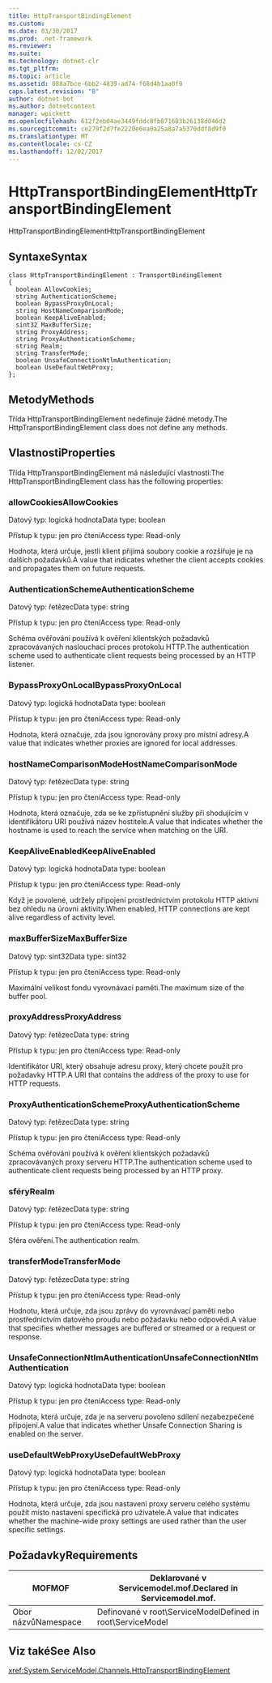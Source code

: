 ```yaml
---
title: HttpTransportBindingElement
ms.custom: 
ms.date: 03/30/2017
ms.prod: .net-framework
ms.reviewer: 
ms.suite: 
ms.technology: dotnet-clr
ms.tgt_pltfrm: 
ms.topic: article
ms.assetid: 088a7bce-6bb2-4839-ad74-f68d4b1aa0f9
caps.latest.revision: "8"
author: dotnet-bot
ms.author: dotnetcontent
manager: wpickett
ms.openlocfilehash: 612f2eb04ae3449fddc8fb871683b26138d046d2
ms.sourcegitcommit: ce279f2d7fe2220e6ea0a25a8a7a5370ddf8d9f0
ms.translationtype: MT
ms.contentlocale: cs-CZ
ms.lasthandoff: 12/02/2017
---
```

# <a name="httptransportbindingelement"></a><span data-ttu-id="29ff7-102">HttpTransportBindingElement</span><span class="sxs-lookup"><span data-stu-id="29ff7-102">HttpTransportBindingElement</span></span>
<span data-ttu-id="29ff7-103">HttpTransportBindingElement</span><span class="sxs-lookup"><span data-stu-id="29ff7-103">HttpTransportBindingElement</span></span>  
  
## <a name="syntax"></a><span data-ttu-id="29ff7-104">Syntaxe</span><span class="sxs-lookup"><span data-stu-id="29ff7-104">Syntax</span></span>  
  
```  
class HttpTransportBindingElement : TransportBindingElement  
{  
  boolean AllowCookies;  
  string AuthenticationScheme;  
  boolean BypassProxyOnLocal;  
  string HostNameComparisonMode;  
  boolean KeepAliveEnabled;  
  sint32 MaxBufferSize;  
  string ProxyAddress;  
  string ProxyAuthenticationScheme;  
  string Realm;  
  string TransferMode;  
  boolean UnsafeConnectionNtlmAuthentication;  
  boolean UseDefaultWebProxy;  
};  
```  
  
## <a name="methods"></a><span data-ttu-id="29ff7-105">Metody</span><span class="sxs-lookup"><span data-stu-id="29ff7-105">Methods</span></span>  
 <span data-ttu-id="29ff7-106">Třída HttpTransportBindingElement nedefinuje žádné metody.</span><span class="sxs-lookup"><span data-stu-id="29ff7-106">The HttpTransportBindingElement class does not define any methods.</span></span>  
  
## <a name="properties"></a><span data-ttu-id="29ff7-107">Vlastnosti</span><span class="sxs-lookup"><span data-stu-id="29ff7-107">Properties</span></span>  
 <span data-ttu-id="29ff7-108">Třída HttpTransportBindingElement má následující vlastnosti:</span><span class="sxs-lookup"><span data-stu-id="29ff7-108">The HttpTransportBindingElement class has the following properties:</span></span>  
  
### <a name="allowcookies"></a><span data-ttu-id="29ff7-109">allowCookies</span><span class="sxs-lookup"><span data-stu-id="29ff7-109">AllowCookies</span></span>  
 <span data-ttu-id="29ff7-110">Datový typ: logická hodnota</span><span class="sxs-lookup"><span data-stu-id="29ff7-110">Data type: boolean</span></span>  
  
 <span data-ttu-id="29ff7-111">Přístup k typu: jen pro čtení</span><span class="sxs-lookup"><span data-stu-id="29ff7-111">Access type: Read-only</span></span>  
  
 <span data-ttu-id="29ff7-112">Hodnota, která určuje, jestli klient přijímá soubory cookie a rozšiřuje je na dalších požadavků.</span><span class="sxs-lookup"><span data-stu-id="29ff7-112">A value that indicates whether the client accepts cookies and propagates them on future requests.</span></span>  
  
### <a name="authenticationscheme"></a><span data-ttu-id="29ff7-113">AuthenticationScheme</span><span class="sxs-lookup"><span data-stu-id="29ff7-113">AuthenticationScheme</span></span>  
 <span data-ttu-id="29ff7-114">Datový typ: řetězec</span><span class="sxs-lookup"><span data-stu-id="29ff7-114">Data type: string</span></span>  
  
 <span data-ttu-id="29ff7-115">Přístup k typu: jen pro čtení</span><span class="sxs-lookup"><span data-stu-id="29ff7-115">Access type: Read-only</span></span>  
  
 <span data-ttu-id="29ff7-116">Schéma ověřování používá k ověření klientských požadavků zpracovávaných naslouchací proces protokolu HTTP.</span><span class="sxs-lookup"><span data-stu-id="29ff7-116">The authentication scheme used to authenticate client requests being processed by an HTTP listener.</span></span>  
  
### <a name="bypassproxyonlocal"></a><span data-ttu-id="29ff7-117">BypassProxyOnLocal</span><span class="sxs-lookup"><span data-stu-id="29ff7-117">BypassProxyOnLocal</span></span>  
 <span data-ttu-id="29ff7-118">Datový typ: logická hodnota</span><span class="sxs-lookup"><span data-stu-id="29ff7-118">Data type: boolean</span></span>  
  
 <span data-ttu-id="29ff7-119">Přístup k typu: jen pro čtení</span><span class="sxs-lookup"><span data-stu-id="29ff7-119">Access type: Read-only</span></span>  
  
 <span data-ttu-id="29ff7-120">Hodnota, která označuje, zda jsou ignorovány proxy pro místní adresy.</span><span class="sxs-lookup"><span data-stu-id="29ff7-120">A value that indicates whether proxies are ignored for local addresses.</span></span>  
  
### <a name="hostnamecomparisonmode"></a><span data-ttu-id="29ff7-121">hostNameComparisonMode</span><span class="sxs-lookup"><span data-stu-id="29ff7-121">HostNameComparisonMode</span></span>  
 <span data-ttu-id="29ff7-122">Datový typ: řetězec</span><span class="sxs-lookup"><span data-stu-id="29ff7-122">Data type: string</span></span>  
  
 <span data-ttu-id="29ff7-123">Přístup k typu: jen pro čtení</span><span class="sxs-lookup"><span data-stu-id="29ff7-123">Access type: Read-only</span></span>  
  
 <span data-ttu-id="29ff7-124">Hodnota, která označuje, zda se ke zpřístupnění služby při shodujícím v identifikátoru URI používá název hostitele.</span><span class="sxs-lookup"><span data-stu-id="29ff7-124">A value that indicates whether the hostname is used to reach the service when matching on the URI.</span></span>  
  
### <a name="keepaliveenabled"></a><span data-ttu-id="29ff7-125">KeepAliveEnabled</span><span class="sxs-lookup"><span data-stu-id="29ff7-125">KeepAliveEnabled</span></span>  
 <span data-ttu-id="29ff7-126">Datový typ: logická hodnota</span><span class="sxs-lookup"><span data-stu-id="29ff7-126">Data type: boolean</span></span>  
  
 <span data-ttu-id="29ff7-127">Přístup k typu: jen pro čtení</span><span class="sxs-lookup"><span data-stu-id="29ff7-127">Access type: Read-only</span></span>  
  
 <span data-ttu-id="29ff7-128">Když je povolené, udržely připojení prostřednictvím protokolu HTTP aktivní bez ohledu na úrovni aktivity.</span><span class="sxs-lookup"><span data-stu-id="29ff7-128">When enabled, HTTP connections are kept alive regardless of activity level.</span></span>  
  
### <a name="maxbuffersize"></a><span data-ttu-id="29ff7-129">maxBufferSize</span><span class="sxs-lookup"><span data-stu-id="29ff7-129">MaxBufferSize</span></span>  
 <span data-ttu-id="29ff7-130">Datový typ: sint32</span><span class="sxs-lookup"><span data-stu-id="29ff7-130">Data type: sint32</span></span>  
  
 <span data-ttu-id="29ff7-131">Přístup k typu: jen pro čtení</span><span class="sxs-lookup"><span data-stu-id="29ff7-131">Access type: Read-only</span></span>  
  
 <span data-ttu-id="29ff7-132">Maximální velikost fondu vyrovnávací paměti.</span><span class="sxs-lookup"><span data-stu-id="29ff7-132">The maximum size of the buffer pool.</span></span>  
  
### <a name="proxyaddress"></a><span data-ttu-id="29ff7-133">proxyAddress</span><span class="sxs-lookup"><span data-stu-id="29ff7-133">ProxyAddress</span></span>  
 <span data-ttu-id="29ff7-134">Datový typ: řetězec</span><span class="sxs-lookup"><span data-stu-id="29ff7-134">Data type: string</span></span>  
  
 <span data-ttu-id="29ff7-135">Přístup k typu: jen pro čtení</span><span class="sxs-lookup"><span data-stu-id="29ff7-135">Access type: Read-only</span></span>  
  
 <span data-ttu-id="29ff7-136">Identifikátor URI, který obsahuje adresu proxy, který chcete použít pro požadavky HTTP.</span><span class="sxs-lookup"><span data-stu-id="29ff7-136">A URI that contains the address of the proxy to use for HTTP requests.</span></span>  
  
### <a name="proxyauthenticationscheme"></a><span data-ttu-id="29ff7-137">ProxyAuthenticationScheme</span><span class="sxs-lookup"><span data-stu-id="29ff7-137">ProxyAuthenticationScheme</span></span>  
 <span data-ttu-id="29ff7-138">Datový typ: řetězec</span><span class="sxs-lookup"><span data-stu-id="29ff7-138">Data type: string</span></span>  
  
 <span data-ttu-id="29ff7-139">Přístup k typu: jen pro čtení</span><span class="sxs-lookup"><span data-stu-id="29ff7-139">Access type: Read-only</span></span>  
  
 <span data-ttu-id="29ff7-140">Schéma ověřování používá k ověření klientských požadavků zpracovávaných proxy serveru HTTP.</span><span class="sxs-lookup"><span data-stu-id="29ff7-140">The authentication scheme used to authenticate client requests being processed by an HTTP proxy.</span></span>  
  
### <a name="realm"></a><span data-ttu-id="29ff7-141">sféry</span><span class="sxs-lookup"><span data-stu-id="29ff7-141">Realm</span></span>  
 <span data-ttu-id="29ff7-142">Datový typ: řetězec</span><span class="sxs-lookup"><span data-stu-id="29ff7-142">Data type: string</span></span>  
  
 <span data-ttu-id="29ff7-143">Přístup k typu: jen pro čtení</span><span class="sxs-lookup"><span data-stu-id="29ff7-143">Access type: Read-only</span></span>  
  
 <span data-ttu-id="29ff7-144">Sféra ověření.</span><span class="sxs-lookup"><span data-stu-id="29ff7-144">The authentication realm.</span></span>  
  
### <a name="transfermode"></a><span data-ttu-id="29ff7-145">transferMode</span><span class="sxs-lookup"><span data-stu-id="29ff7-145">TransferMode</span></span>  
 <span data-ttu-id="29ff7-146">Datový typ: řetězec</span><span class="sxs-lookup"><span data-stu-id="29ff7-146">Data type: string</span></span>  
  
 <span data-ttu-id="29ff7-147">Přístup k typu: jen pro čtení</span><span class="sxs-lookup"><span data-stu-id="29ff7-147">Access type: Read-only</span></span>  
  
 <span data-ttu-id="29ff7-148">Hodnotu, která určuje, zda jsou zprávy do vyrovnávací paměti nebo prostřednictvím datového proudu nebo požadavku nebo odpovědi.</span><span class="sxs-lookup"><span data-stu-id="29ff7-148">A value that specifies whether messages are buffered or streamed or a request or response.</span></span>  
  
### <a name="unsafeconnectionntlmauthentication"></a><span data-ttu-id="29ff7-149">UnsafeConnectionNtlmAuthentication</span><span class="sxs-lookup"><span data-stu-id="29ff7-149">UnsafeConnectionNtlmAuthentication</span></span>  
 <span data-ttu-id="29ff7-150">Datový typ: logická hodnota</span><span class="sxs-lookup"><span data-stu-id="29ff7-150">Data type: boolean</span></span>  
  
 <span data-ttu-id="29ff7-151">Přístup k typu: jen pro čtení</span><span class="sxs-lookup"><span data-stu-id="29ff7-151">Access type: Read-only</span></span>  
  
 <span data-ttu-id="29ff7-152">Hodnota, která určuje, zda je na serveru povoleno sdílení nezabezpečené připojení.</span><span class="sxs-lookup"><span data-stu-id="29ff7-152">A value that indicates whether Unsafe Connection Sharing is enabled on the server.</span></span>  
  
### <a name="usedefaultwebproxy"></a><span data-ttu-id="29ff7-153">useDefaultWebProxy</span><span class="sxs-lookup"><span data-stu-id="29ff7-153">UseDefaultWebProxy</span></span>  
 <span data-ttu-id="29ff7-154">Datový typ: logická hodnota</span><span class="sxs-lookup"><span data-stu-id="29ff7-154">Data type: boolean</span></span>  
  
 <span data-ttu-id="29ff7-155">Přístup k typu: jen pro čtení</span><span class="sxs-lookup"><span data-stu-id="29ff7-155">Access type: Read-only</span></span>  
  
 <span data-ttu-id="29ff7-156">Hodnota, která určuje, zda jsou nastavení proxy serveru celého systému použít místo nastavení specifická pro uživatele.</span><span class="sxs-lookup"><span data-stu-id="29ff7-156">A value that indicates whether the machine-wide proxy settings are used rather than the user specific settings.</span></span>  
  
## <a name="requirements"></a><span data-ttu-id="29ff7-157">Požadavky</span><span class="sxs-lookup"><span data-stu-id="29ff7-157">Requirements</span></span>  
  
|<span data-ttu-id="29ff7-158">MOF</span><span class="sxs-lookup"><span data-stu-id="29ff7-158">MOF</span></span>|<span data-ttu-id="29ff7-159">Deklarované v Servicemodel.mof.</span><span class="sxs-lookup"><span data-stu-id="29ff7-159">Declared in Servicemodel.mof.</span></span>|  
|---------|-----------------------------------|  
|<span data-ttu-id="29ff7-160">Obor názvů</span><span class="sxs-lookup"><span data-stu-id="29ff7-160">Namespace</span></span>|<span data-ttu-id="29ff7-161">Definované v root\ServiceModel</span><span class="sxs-lookup"><span data-stu-id="29ff7-161">Defined in root\ServiceModel</span></span>|  
  
## <a name="see-also"></a><span data-ttu-id="29ff7-162">Viz také</span><span class="sxs-lookup"><span data-stu-id="29ff7-162">See Also</span></span>  
 <xref:System.ServiceModel.Channels.HttpTransportBindingElement>
